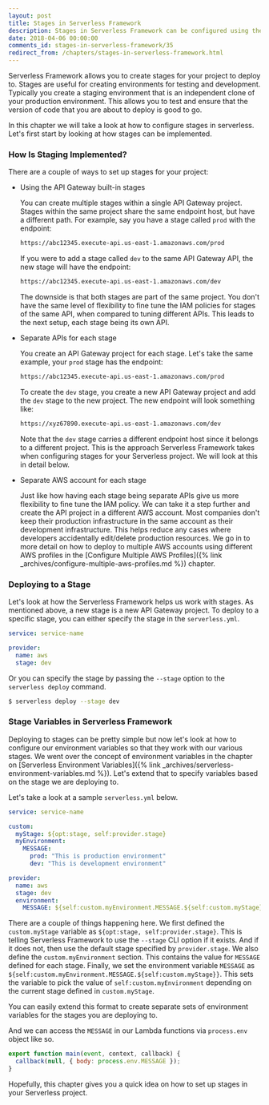 ```yaml
---
layout: post
title: Stages in Serverless Framework
description: Stages in Serverless Framework can be configured using the "stage:" setting in serverless.yml. You can also deploy to a stage using the "--stage" option in the "serverless deploy" command. To configure environment variables for the different stages, use the custom variables in the serverless.yml.
date: 2018-04-06 00:00:00
comments_id: stages-in-serverless-framework/35
redirect_from: /chapters/stages-in-serverless-framework.html
---
```


Serverless Framework allows you to create stages for your project to deploy to. Stages are useful for creating environments for testing and development. Typically you create a staging environment that is an independent clone of your production environment. This allows you to test and ensure that the version of code that you are about to deploy is good to go.

In this chapter we will take a look at how to configure stages in serverless. Let's first start by looking at how stages can be implemented.

### How Is Staging Implemented?

There are a couple of ways to set up stages for your project:

- Using the API Gateway built-in stages

  You can create multiple stages within a single API Gateway project. Stages within the same project share the same endpoint host, but have a different path. For example, say you have a stage called `prod` with the endpoint:

  ```txt
  https://abc12345.execute-api.us-east-1.amazonaws.com/prod
  ```

  If you were to add a stage called `dev` to the same API Gateway API, the new stage will have the endpoint:

  ```txt
  https://abc12345.execute-api.us-east-1.amazonaws.com/dev
  ```

  The downside is that both stages are part of the same project. You don't have the same level of flexibility to fine tune the IAM policies for stages of the same API, when compared to tuning different APIs. This leads to the next setup, each stage being its own API.

- Separate APIs for each stage

  You create an API Gateway project for each stage. Let's take the same example, your `prod` stage has the endpoint:

  ```txt
  https://abc12345.execute-api.us-east-1.amazonaws.com/prod
  ```

  To create the `dev` stage, you create a new API Gateway project and add the `dev` stage to the new project. The new endpoint will look something like:

  ```txt
  https://xyz67890.execute-api.us-east-1.amazonaws.com/dev
  ```

  Note that the `dev` stage carries a different endpoint host since it belongs to a different project. This is the approach Serverless Framework takes when configuring stages for your Serverless project. We will look at this in detail below.

- Separate AWS account for each stage

  Just like how having each stage being separate APIs give us more flexibility to fine tune the IAM policy. We can take it a step further and create the API project in a different AWS account. Most companies don't keep their production infrastructure in the same account as their development infrastructure. This helps reduce any cases where developers accidentally edit/delete production resources. We go in to more detail on how to deploy to multiple AWS accounts using different AWS profiles in the [Configure Multiple AWS Profiles]({% link _archives/configure-multiple-aws-profiles.md %}) chapter.

### Deploying to a Stage

Let's look at how the Serverless Framework helps us work with stages. As mentioned above, a new stage is a new API Gateway project. To deploy to a specific stage, you can either specify the stage in the `serverless.yml`.

```yml
service: service-name

provider:
  name: aws
  stage: dev
```

Or you can specify the stage by passing the `--stage` option to the `serverless deploy` command.

```bash
$ serverless deploy --stage dev
```

### Stage Variables in Serverless Framework

Deploying to stages can be pretty simple but now let's look at how to configure our environment variables so that they work with our various stages. We went over the concept of environment variables in the chapter on [Serverless Environment Variables]({% link _archives/serverless-environment-variables.md %}). Let's extend that to specify variables based on the stage we are deploying to.

Let's take a look at a sample `serverless.yml` below.

```yml
service: service-name

custom:
  myStage: ${opt:stage, self:provider.stage}
  myEnvironment:
    MESSAGE:
      prod: "This is production environment"
      dev: "This is development environment"

provider:
  name: aws
  stage: dev
  environment:
    MESSAGE: ${self:custom.myEnvironment.MESSAGE.${self:custom.myStage}}
```

There are a couple of things happening here. We first defined the `custom.myStage` variable as `${opt:stage, self:provider.stage}`. This is telling Serverless Framework to use the `--stage` CLI option if it exists. And if it does not, then use the default stage specified by `provider.stage`. We also define the `custom.myEnvironment` section. This contains the value for `MESSAGE` defined for each stage. Finally, we set the environment variable `MESSAGE` as `${self:custom.myEnvironment.MESSAGE.${self:custom.myStage}}`. This sets the variable to pick the value of `self:custom.myEnvironment` depending on the current stage defined in `custom.myStage`.

You can easily extend this format to create separate sets of environment variables for the stages you are deploying to.

And we can access the `MESSAGE` in our Lambda functions via `process.env` object like so.

```js
export function main(event, context, callback) {
  callback(null, { body: process.env.MESSAGE });
}
```

Hopefully, this chapter gives you a quick idea on how to set up stages in your Serverless project.
